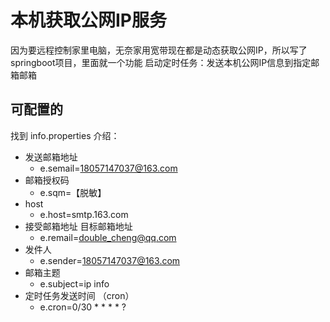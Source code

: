 # 本机获取公网IP服务


因为要远程控制家里电脑，无奈家用宽带现在都是动态获取公网IP，所以写了springboot项目，里面就一个功能
启动定时任务：发送本机公网IP信息到指定邮箱邮箱


## 可配置的

找到  info.properties
介绍：
+ 发送邮箱地址
    + e.semail=18057147037@163.com
+ 邮箱授权码
    + e.sqm=【脱敏】
+ host
    + e.host=smtp.163.com
+ 接受邮箱地址 目标邮箱地址
    + e.remail=double_cheng@qq.com
+ 发件人
    + e.sender=18057147037@163.com
+ 邮箱主题
    + e.subject=ip info
+ 定时任务发送时间 （cron）
    + e.cron=0/30 * * * * ?
